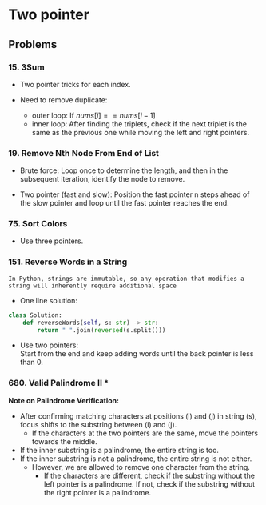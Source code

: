 # Two pointer


## Problems

### 15. 3Sum

- Two pointer tricks for each index.

- Need to remove duplicate:
    - outer loop: If $nums[i] == nums[i-1]$
    - inner loop: After finding the triplets, check if the next triplet is the same as the previous one while moving the left and right pointers.


### 19. Remove Nth Node From End of List

- Brute force: Loop once to determine the length, and then in the subsequent iteration, identify the node to remove.

- Two pointer (fast and slow): Position the fast pointer n steps ahead of the slow pointer and loop until the fast pointer reaches the end.

### 75. Sort Colors

- Use three pointers.

### 151. Reverse Words in a String

`In Python, strings are immutable, so any operation that modifies a string will inherently require additional space`

- One line solution:

```python
class Solution:
    def reverseWords(self, s: str) -> str:
        return " ".join(reversed(s.split()))
```

- Use two pointers:  
Start from the end and keep adding words until the back pointer is less than 0.

### 680. Valid Palindrome II *

**Note on Palindrome Verification:**
- After confirming matching characters at positions \(i\) and \(j\) in string \(s\), focus shifts to the substring between \(i\) and \(j\).
    - If the characters at the two pointers are the same, move the pointers towards the middle.
- If the inner substring is a palindrome, the entire string is too.
- If the inner substring is not a palindrome, the entire string is not either.
    - However, we are allowed to remove one character from the string.
        - If the characters are different, check if the substring without the left pointer is a palindrome. If not, check if the substring without the right pointer is a palindrome.
